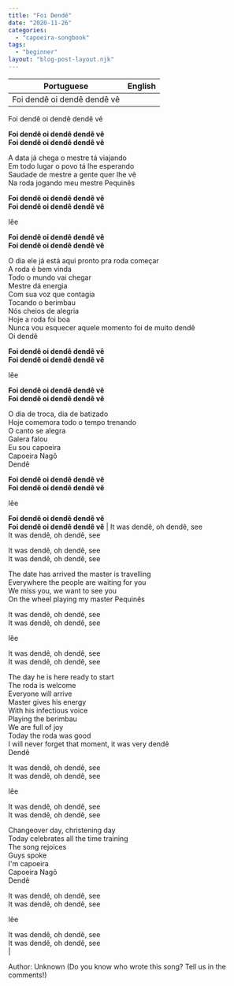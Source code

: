```yaml
---
title: "Foi Dendê"
date: "2020-11-26"
categories: 
  - "capoeira-songbook"
tags: 
  - "beginner"
layout: "blog-post-layout.njk"
---
```


| Portuguese | English |
| --- | --- |
| Foi dendê oi dendê dendê vê  
Foi dendê oi dendê dendê vê  
  
**Foi dendê oi dendê dendê vê  
Foi dendê oi dendê dendê vê**  
  
A data já chega o mestre tá viajando  
Em todo lugar o povo tá lhe esperando  
Saudade de mestre a gente quer lhe vê  
Na roda jogando meu mestre Pequinês  
  
**Foi dendê oi dendê dendê vê  
Foi dendê oi dendê dendê vê**  
  
Iêe  
  
**Foi dendê oi dendê dendê vê  
Foi dendê oi dendê dendê vê**  
  
O dia ele já está aqui pronto pra roda começar  
A roda é bem vinda  
Todo o mundo vai chegar  
Mestre dá energia  
Com sua voz que contagia  
Tocando o berimbau  
Nós cheios de alegria  
Hoje a roda foi boa  
Nunca vou esquecer aquele momento foi de muito dendê  
Oi dendê  
  
**Foi dendê oi dendê dendê vê  
Foi dendê oi dendê dendê vê**  
  
Iêe  
  
**Foi dendê oi dendê dendê vê  
Foi dendê oi dendê dendê vê**  
  
O dia de troca, dia de batizado  
Hoje comemora todo o tempo trenando  
O canto se alegra  
Galera falou  
Eu sou capoeira  
Capoeira Nagô  
Dendê  
  
**Foi dendê oi dendê dendê vê  
Foi dendê oi dendê dendê vê**  
  
Iêe  
  
**Foi dendê oi dendê dendê vê  
Foi dendê oi dendê dendê vê** | It was dendê, oh dendê, see  
It was dendê, oh dendê, see  
  
It was dendê, oh dendê, see  
It was dendê, oh dendê, see  
  
The date has arrived the master is travelling  
Everywhere the people are waiting for you  
We miss you, we want to see you  
On the wheel playing my master Pequinês  
  
It was dendê, oh dendê, see  
It was dendê, oh dendê, see  
  
Iêe  
  
It was dendê, oh dendê, see  
It was dendê, oh dendê, see  
  
The day he is here ready to start  
The roda is welcome  
Everyone will arrive  
Master gives his energy  
With his infectious voice  
Playing the berimbau  
We are full of joy  
Today the roda was good  
I will never forget that moment, it was very dendê  
Dendê  
  
It was dendê, oh dendê, see  
It was dendê, oh dendê, see  
  
Iêe  
  
It was dendê, oh dendê, see  
It was dendê, oh dendê, see  
  
Changeover day, christening day  
Today celebrates all the time training  
The song rejoices  
Guys spoke  
I'm capoeira  
Capoeira Nagô  
Dendê  
  
It was dendê, oh dendê, see  
It was dendê, oh dendê, see  
  
Iêe  
  
It was dendê, oh dendê, see  
It was dendê, oh dendê, see  
 |

<figcaption>

Author: Unknown (Do you know who wrote this song? Tell us in the comments!)

</figcaption>
